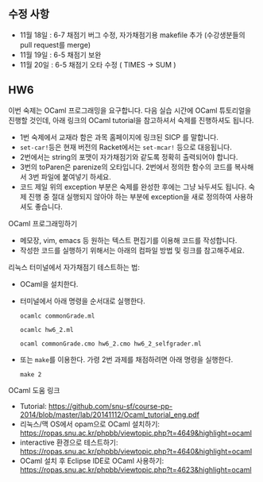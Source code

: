 ## 수정 사항 ##
- 11월 18일 : 6-7 채점기 버그 수정, 자가채점기용 makefile 추가 (수강생분들의 pull request를 merge)
- 11월 19일 : 6-5 채점기 보완 
- 11월 20일 : 6-5 채점기 오타 수정 ( TIMES -> SUM )

## HW6 ##
이번 숙제는 OCaml 프로그래밍을 요구합니다. 다음 실습 시간에 OCaml 튜토리얼을 진행할 것인데, 아래 링크의 OCaml tutorial을 참고하셔서 숙제를 진행하셔도 됩니다.

- 1번 숙제에서 교재라 함은 과목 홈페이지에 링크된 SICP 를 말합니다.
- `set-car!`등은 현재 버전의 Racket에서는 `set-mcar!` 등으로 대응됩니다.
- 2번에서는 string의 포맷이 자가채점기와 같도록 정확히 출력되어야 합니다.
- 3번의 toParen은 parenize의 오타입니다. 2번에서 정의한 함수의 코드를 복사해서 3번 파일에 붙여넣기 하세요.
- 코드 제일 위의 exception 부분은 숙제를 완성한 후에는 그냥 놔두셔도 됩니다. 숙제 진행 중 절대 실행되지 않아야 하는 부분에 exception을 새로 정의하여 사용하셔도 좋습니다.

OCaml 프로그래밍하기
- 메모장, vim, emacs 등 원하는 텍스트 편집기를 이용해 코드를 작성합니다.
- 작성한 코드를 실행하기 위해서는 아래의 컴파일 방법 및 링크를 참고해주세요.

리눅스 터미널에서 자가채점기 테스트하는 법:
- OCaml을 설치한다.
- 터미널에서 아래 명령을 순서대로 실행한다.
  ```
  ocamlc commonGrade.ml
  
  ocamlc hw6_2.ml
  
  ocaml commonGrade.cmo hw6_2.cmo hw6_2_selfgrader.ml
  ```
  
- 또는 `make`를 이용한다. 가령 2번 과제를 채점하려면 아래 명령을 실행한다.
  ```
  make 2
  ```
  
OCaml 도움 링크
- Tutorial: https://github.com/snu-sf/course-pp-2014/blob/master/lab/20141112/Ocaml_tutorial_eng.pdf
- 리눅스/맥 OS에서 opam으로 OCaml 설치하기: https://ropas.snu.ac.kr/phpbb/viewtopic.php?t=4649&highlight=ocaml
- interactive 환경으로 테스트하기: https://ropas.snu.ac.kr/phpbb/viewtopic.php?t=4640&highlight=ocaml
- OCaml 설치 후 Eclipse IDE로 OCaml 사용하기: https://ropas.snu.ac.kr/phpbb/viewtopic.php?t=4623&highlight=ocaml
